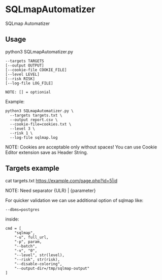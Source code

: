 # SQLmapAutomatizer
SQLmap Automatizer

## Usage

python3 SQLmapAutomatizer.py 
```
--targets TARGETS 
[--output OUTPUT] 
[--cookie-file COOKIE_FILE] 
[--level LEVEL] 
[--risk RISK] 
[--log-file LOG_FILE]

NOTE: [] = optionial
```

Example:
```
python3 SQLmapAutomatizer.py \
  --targets targets.txt \
  --output report.csv \
  --cookie-file=cookies.txt \
  --level 3 \
  --risk 1 \
  --log-file sqlmap.log
```

NOTE: Cookies are acceptable only without spaces! You can use Cookie Editor extension save as Header String.

## Targets example

cat targets.txt
https://example.com/page.php?id=5|id

NOTE: Need separator {ULR} | {parameter}

For quicker validation we can use additional option of sqlmap like:
```
--dbms=postgres
```
inside:

```
cmd = [
    "sqlmap",
    "-u", full_url,
    "-p", param,
    "--batch",
    "-v", "0",
    "--level", str(level),
    "--risk", str(risk),
    "--disable-coloring",
    "--output-dir=/tmp/sqlmap-output"
]
```
